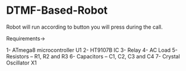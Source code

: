 # DTMF-Based-Robot
Robot will run according to button you will press during the call.

Requirements->

1- ATmega8 microcontroller U1
2- HT9107B IC
3- Relay
4- AC Load
5- Resistors – R1, R2 and R3
6- Capacitors – C1, C2, C3 and C4
7- Crystal Oscillator X1
